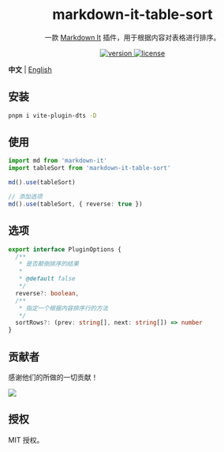 <h1 align="center">markdown-it-table-sort</h1>

<p align="center">
  一款 <a href="https://github.com/markdown-it/markdown-it">Markdown It</a> 插件，用于根据内容对表格进行排序。
</p>

<p align="center">
  <a href="https://www.npmjs.com/package/markdown-it-table-sort">
    <img src="https://img.shields.io/npm/v/markdown-it-table-sort?color=orange&label=" alt="version" />
  </a>
  <a href="https://github.com/qmhc/markdown-it-table-sort/blob/main/LICENSE">
    <img src="https://img.shields.io/npm/l/markdown-it-table-sort" alt="license" />
  </a>
</p>

**中文** | [English](./README.md)

## 安装

```sh
pnpm i vite-plugin-dts -D
```

## 使用

```ts
import md from 'markdown-it'
import tableSort from 'markdown-it-table-sort'

md().use(tableSort)

// 添加选项
md().use(tableSort, { reverse: true })
```

## 选项

```ts
export interface PluginOptions {
  /**
   * 是否颠倒排序的结果
   *
   * @default false
   */
  reverse?: boolean,
  /**
   * 指定一个根据内容排序行的方法
   */
  sortRows?: (prev: string[], next: string[]) => number
}
```

## 贡献者

感谢他们的所做的一切贡献！

<a href="https://github.com/qmhc/markdown-it-table-sort/graphs/contributors">
  <img src="https://contrib.rocks/image?repo=qmhc/markdown-it-table-sort" />
</a>

## 授权

MIT 授权。
